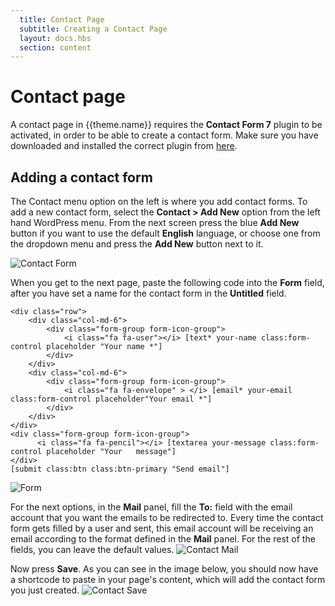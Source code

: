 ```yaml
---
  title: Contact Page
  subtitle: Creating a Contact Page
  layout: docs.hbs
  section: content
---
```

# Contact page

A contact page in {{theme.name}} requires the **Contact Form 7** plugin to be activated, in order to be able to create a contact form. Make sure you have downloaded and installed the correct plugin from  [here](http://wordpress.org/plugins/contact-form-7/).

## Adding a contact form
The Contact menu option on the left is where you add contact forms. To add a new contact form, select the **Contact > Add New** option from the left hand WordPress menu. From the next screen press the blue **Add New** button if you want to use the default **English** language, or choose one from the dropdown menu and press the **Add New** button next to it.

<img src="assets/images/content/contact-form.png" alt="Contact Form">

When you get to the next page, paste the following code into the **Form** field, after you have set a name for the contact form in the **Untitled** field.

    <div class="row">
        <div class="col-md-6">
            <div class="form-group form-icon-group">
                <i class="fa fa-user"></i> [text* your-name class:form-control placeholder "Your name *"] 
            </div>
        </div>
        <div class="col-md-6">
            <div class="form-group form-icon-group">
                <i class="fa fa-envelope" > </i> [email* your-email class:form-control placeholder"Your email *"] 
            </div>
        </div>
    </div>
    <div class="form-group form-icon-group">
          <i class="fa fa-pencil"></i> [textarea your-message class:form-control placeholder "Your   message"] 
    </div>
    [submit class:btn class:btn-primary "Send email"]

<img src="assets/images/content/form.png" alt="Form">

For the next options, in the **Mail** panel, fill the **To:** field with the email account that you want the emails to be redirected to. Every time the contact form gets filled by a user and sent, this email account will be receiving an email according to the format defined in the **Mail** panel. For the rest of the fields, you can leave the default values.
<img src="assets/images/content/contact-mail.png" alt="Contact Mail">

Now press **Save**. As you can see in the image below, you should now have a shortcode to paste in your page's content, which will add the contact form you just created.
<img src="assets/images/content/contact-save.png" alt="Contact Save">